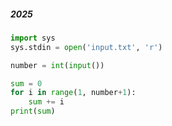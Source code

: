 ##### 2025

```python
import sys
sys.stdin = open('input.txt', 'r')

number = int(input())

sum = 0
for i in range(1, number+1):
    sum += i
print(sum)
```

